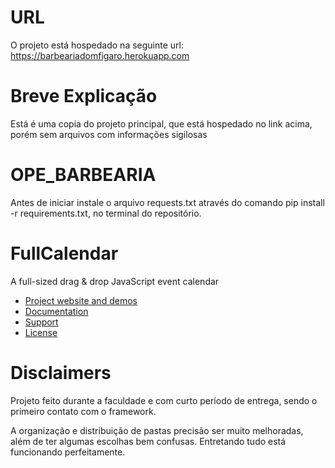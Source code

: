 # URL
O projeto está hospedado na seguinte url: https://barbeariadomfigaro.herokuapp.com

# Breve Explicação
Está é uma copia do projeto principal, que está hospedado no link acima, porém sem arquivos com informações sigilosas


# OPE_BARBEARIA
<p> Antes de iniciar instale o arquivo requests.txt através do comando pip install -r requirements.txt, no terminal do repositório.</p>


# FullCalendar

A full-sized drag & drop JavaScript event calendar

- [Project website and demos](http://fullcalendar.io/)
- [Documentation](http://fullcalendar.io/docs)
- [Support](http://fullcalendar.io/support)
- [License](LICENSE.txt)


# Disclaimers

Projeto feito durante a faculdade e com curto período de entrega, sendo o primeiro contato com o framework.

A organização e distribuição de pastas precisão ser muito melhoradas,
além de ter algumas escolhas bem confusas. Entretando tudo está funcionando perfeitamente.
